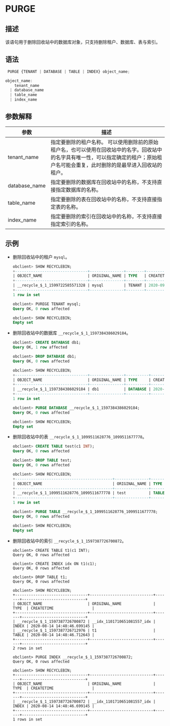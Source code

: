 PURGE
==========================



描述
-----------------------

该语句用于删除回收站中的数据库对象，只支持删除租户、数据库、表与索引。

语法
-----------------------

```javascript
 PURGE {TENANT | DATABASE | TABLE | INDEX} object_name;

object_name:
    tenant_name
  | database_name
  | table_name
  | index_name
```



参数解释
-------------------------



|    **参数**     |                                                   **描述**                                                    |
|---------------|-------------------------------------------------------------------------------------------------------------|
| tenant_name   | 指定要删除的租户名称。 可以使用删除前的原始租户名，也可以使用在回收站中的名字。回收站中的名字具有唯一性，可以指定确定的租户；原始租户名可能会重复，此时删除的是最早进入回收站的租户。 |
| database_name | 指定要删除的数据库在回收站中的名称，不支持直接指定数据库的名称。                                                                            |
| table_name    | 指定要删除的表在回收站中的名称，不支持直接指定表的名称。                                                                                |
| index_name    | 指定要删除的索引在回收站中的名称，不支持直接指定索引的名称。                                                                              |



示例
-----------------------

* 删除回收站中的租户 `mysql`。

  ```sql
  obclient> SHOW RECYCLEBIN;
  +--------------------------------+---------------+--------+----------------------------+
  | OBJECT_NAME                    | ORIGINAL_NAME | TYPE   | CREATETIME                 |
  +--------------------------------+---------------+--------+----------------------------+
  | __recycle_$_1_1599722585571328 | mysql         | TENANT | 2020-09-10 15:36:54.712101 |
  +--------------------------------+---------------+--------+----------------------------+
  1 row in set
  
  obclient> PUREGE TENANT mysql;
  Query OK, 0 rows affected
  
  obclient> SHOW RECYCLEBIN;
  Empty set
  ```



* 删除回收站中的数据库 `__recycle_$_1_1597384386029184`。

  ```sql
  obclient> CREATE DATABASE db1;
  Query OK, 1 row affected
  
  obclient> DROP DATABASE db1;
  Query OK, 0 rows affected
  
  obclient> SHOW RECYCLEBIN;
  +--------------------------------+---------------+----------+----------------------------+
  | OBJECT_NAME                    | ORIGINAL_NAME | TYPE     | CREATETIME                 |
  +--------------------------------+---------------+----------+----------------------------+
  | __recycle_$_1_1597384386029184 | db1           | DATABASE | 2020-08-14 13:53:06.029367 |
  +--------------------------------+---------------+----------+----------------------------+
  1 row in set
  
  obclient> PURGE DATABASE __recycle_$_1_1597384386029184;
  Query OK, 0 rows affected
  
  obclient> SHOW RECYCLEBIN;
  Empty set
  ```



* 删除回收站中的表 `__recycle_$_1_1099511628776_1099511677778`。

  ```sql
  obclient> CREATE TABLE test(c1 INT);
  Query OK, 0 rows affected
  
  obclient> DROP TABLE test;
  Query OK, 0 rows affected
  
  obclient> SHOW RECYCLEBIN;
  +-------------------------------------------+---------------+-------+----------------------------+
  | OBJECT_NAME                               | ORIGINAL_NAME | TYPE  | CREATETIME                 |
  +-------------------------------------------+---------------+-------+----------------------------+
  | __recycle_$_1_1099511628776_1099511677778 | test          | TABLE | 2017-10-20 17:40:22.304025 |
  +-------------------------------------------+---------------+-------+----------------------------+
  1 row in set
  
  obclient> PURGE TABLE __recycle_$_1_1099511628776_1099511677778;
  Query OK, 0 rows affected
  
  obclient> SHOW RECYCLEBIN;
  Empty set
  ```



* 删除回收站中的索引 `__recycle_$_1_1597387726700872`。

  ```unknow
  obclient> CREATE TABLE t1(c1 INT);
  Query OK, 0 rows affected
  
  obclient> CREATE INDEX idx ON t1(c1);
  Query OK, 0 rows affected
  
  obclient> DROP TABLE t1;
  Query OK, 0 rows affected
  
  obclient> SHOW RECYCLEBIN;
  +--------------------------------+----------------------------+-------+----------------------------+
  | OBJECT_NAME                    | ORIGINAL_NAME              | TYPE  | CREATETIME                 |
  +--------------------------------+----------------------------+-------+----------------------------+
  | __recycle_$_1_1597387726700872 | __idx_1101710651081557_idx | INDEX | 2020-08-14 14:48:46.699145 |
  | __recycle_$_1_1597387726712976 | t1                         | TABLE | 2020-08-14 14:48:46.712643 |
  +--------------------------------+----------------------------+-------+----------------------------+
  2 rows in set
  
  obclient> PURGE INDEX __recycle_$_1_1597387726700872;
  Query OK, 0 rows affected
  
  obclient> SHOW RECYCLEBIN;
  +--------------------------------+----------------------------+-------+----------------------------+
  | OBJECT_NAME                    | ORIGINAL_NAME              | TYPE  | CREATETIME                 |
  +--------------------------------+----------------------------+-------+----------------------------+
  | __recycle_$_1_1597387726700872 | __idx_1101710651081557_idx | INDEX | 2020-08-14 14:48:46.699145 |
  +--------------------------------+----------------------------+-------+----------------------------+
  1 rows in set
  ```
